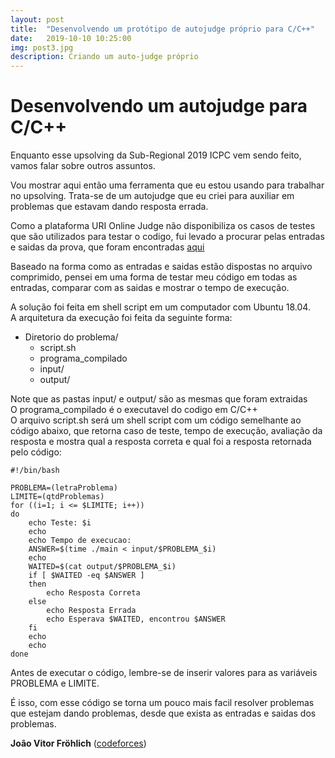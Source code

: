 ```yaml
---
layout: post
title:  "Desenvolvendo um protótipo de autojudge próprio para C/C++"
date:   2019-10-10 10:25:00
img: post3.jpg
description: Criando um auto-judge próprio
---
```


# Desenvolvendo um autojudge para C/C++

Enquanto esse upsolving da Sub-Regional 2019 ICPC vem sendo feito, vamos falar sobre outros assuntos.  

Vou mostrar aqui então uma ferramenta que eu estou usando para trabalhar no
upsolving. Trata-se de um autojudge que eu criei para auxiliar em problemas
que estavam dando resposta errada.

Como a plataforma URI Online Judge não disponibiliza os casos de testes que
são utilizados para testar o codigo, fui levado a procurar pelas entradas
e saidas da prova, que foram encontradas [aqui](http://maratona.ime.usp.br/primfase19/provas/competicao/competicao_tests.tar.bz2)

Baseado na forma como as entradas e saidas estão dispostas no arquivo comprimido,
pensei em uma forma de testar meu código em todas as entradas, comparar com as
saidas e mostrar o tempo de execução.  

A solução foi feita em shell script em um computador com Ubuntu 18.04.  
A arquitetura da execução foi feita da seguinte forma:

* Diretorio do problema/
  * script.sh
  * programa_compilado
  * input/
  * output/

Note que as pastas input/ e output/ são as mesmas que foram extraidas  
O programa_compilado é o executavel do codigo em C/C++  
O arquivo script.sh será um shell script com um código semelhante ao código abaixo,
que retorna caso de teste, tempo de execução, avaliação da resposta e mostra
qual a resposta correta e qual foi a resposta retornada pelo código:

```shell
#!/bin/bash

PROBLEMA=(letraProblema)
LIMITE=(qtdProblemas)
for ((i=1; i <= $LIMITE; i++))
do
	echo Teste: $i
	echo
	echo Tempo de execucao:
	ANSWER=$(time ./main < input/$PROBLEMA_$i)
	echo
	WAITED=$(cat output/$PROBLEMA_$i)
	if [ $WAITED -eq $ANSWER ]
	then
		echo Resposta Correta
	else
		echo Resposta Errada
		echo Esperava $WAITED, encontrou $ANSWER
	fi
	echo
	echo
done
```

Antes de executar o código, lembre-se de inserir valores para as variáveis
PROBLEMA e LIMITE.  



É isso, com esse código se torna um pouco mais facil resolver problemas que
estejam dando problemas, desde que exista as entradas e saidas dos problemas.

**João Vitor Fröhlich** ([codeforces](https://codeforces.com/profile/joaovitor01))
